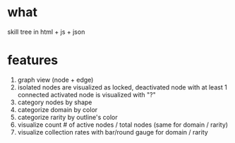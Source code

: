 # what

skill tree in html + js + json


# features

1. graph view (node + edge)
2. isolated nodes are visualized as locked, deactivated node with at least 1 connected activated node is visualized with "?"
3. category nodes by shape
4. categorize domain by color
5. categorize rarity by outline's color
6. visualize count # of active nodes / total nodes (same for domain / rarity)
7. visualize collection rates with bar/round gauge for domain / rarity

